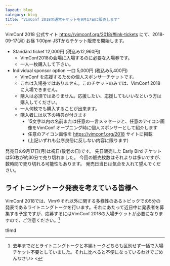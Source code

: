 ```yaml
---
layout: blog
category: blog
title: "VimConf 2018の通常チケットを9月17日に販売します"
---
```


VimConf 2018 公式サイト <https://vimconf.org/2018/#link-tickets> にて、2018-09-17(月) お昼 1:00pm JSTからチケット販売を開始します。

* Standard ticket 12,000円 (税込み12,960円)
    * VimConf2018の会場に入場するのに必要な入場券です。
    * 一人一枚購入して下さい。
* Individual sponsor option 一口 5,000円 (税込み5,400円)
    * VimConf を応援するための個人スポンサーチケットです。
    * これは入場券ではありません。このチケットのみでは、VimConf 2018に入場できません。
    * 購入は必須ではありません。応援したい、応援してもいいなという方は購入してください。
    * 一人何枚でも購入することが出来ます。
    * 購入者には以下の特典が付きます
        * 15文字以内の名前または任意の一言メッセージと、任意のアイコン画像をVimConf オープニング時に個人スポンサーとして紹介します
        * 任意のアイコン画像を https://vimconf.org/2018 サイトに掲載
        * (上記いずれも公序良俗に反しない内容に限ります)

発売日の9月17日(月)は祝日(敬老の日)です。
先日販売した Early Bird チケットは50枚が約30分で売り切れました。
今回の販売枚数はそれよりは多いですが、数時間で売り切れる可能性もあります。
発売日当日は気合を入れて望んでください。

## ライトニングトーク発表を考えている皆様へ

VimConf 2018では、Vimやそれ以外に関する多様性のあるトピックでの5分の発表であるライトニングトークを行います。それにあたって近日中に発表者を募集する予定ですが、応募するにはVimConf 2018の入場チケットが必要になりますので、ご注意ください。[^1]

[^1]: 去年までだとライトニングトークと本編トークどちらも区別せず一括で入場チケット不要としていました。それに比べると不便になっているわけでごめんなさい> <

t9md
